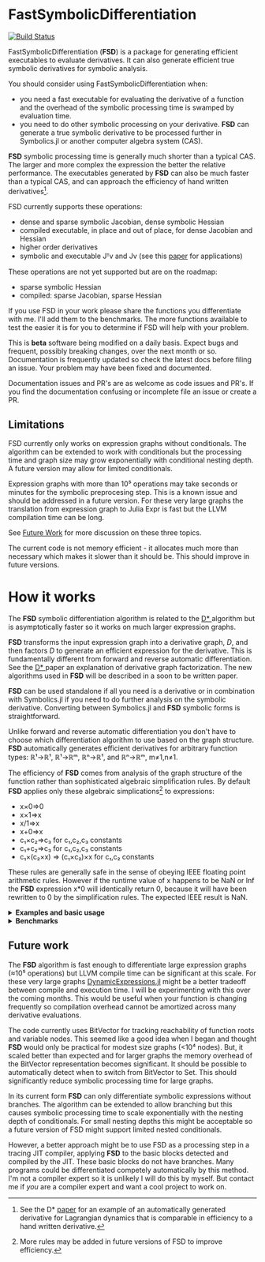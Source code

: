 # FastSymbolicDifferentiation

[![Build Status](https://github.com/brianguenter/FastSymbolicDifferentiation.jl/actions/workflows/CI.yml/badge.svg?branch=main)](https://github.com/brianguenter/FastSymbolicDifferentiation.jl/actions/workflows/CI.yml?query=branch%3Amain)


FastSymbolicDifferentiation (**FSD**) is a package for generating efficient executables to evaluate derivatives. It can also generate efficient true symbolic derivatives for symbolic analysis.

You should consider using FastSymbolicDifferentiation when:
* you need a fast executable for evaluating the derivative of a function and the overhead of the symbolic processing time is swamped by evaluation time.
* you need to do other symbolic processing on your derivative. **FSD** can generate a true symbolic derivative to be processed further in Symbolics.jl or another computer algebra system (CAS).

**FSD** symbolic processing time is generally much shorter than a typical CAS. The larger and more complex the expression the better the relative performance. The executables generated by **FSD** can also be much faster than a typical CAS, and can approach the efficiency of hand written derivatives[^2].

FSD currently supports these operations:
* dense and sparse symbolic Jacobian, dense symbolic Hessian
* compiled executable, in place and out of place, for dense Jacobian and Hessian
* higher order derivatives
* symbolic and executable Jᵀv and Jv (see this [paper](https://arxiv.org/abs/1812.01892) for applications)

These operations are not yet supported but are on the roadmap:
* sparse symbolic Hessian
* compiled: sparse Jacobian, sparse Hessian

If you use FSD in your work please share the functions you differentiate with me. I'll add them to the benchmarks. The more functions available to test the easier it is for you to determine if FSD will help with your problem.

This is **beta** software being modified on a daily basis. Expect bugs and frequent, possibly breaking changes, over the next month or so. Documentation is frequently updated so check the latest docs before filing an issue. Your problem may have been fixed and documented.

Documentation issues and PR's are as welcome as code issues and PR's. If you find the documentation confusing or incomplete file an issue or create a PR.

## Limitations
FSD currently only works on expression graphs without conditionals. The algorithm can be extended to work with conditionals but the processing time and graph size may grow exponentially with conditional nesting depth. A future version may allow for limited conditionals.

Expression graphs with more than 10⁵ operations may take seconds or minutes for the symbolic preprocesing step. This is a known issue and should be addressed in a future version. For these very large graphs the translation from expression graph to Julia Expr is fast but the LLVM compilation time can be long.

See [Future Work](#FutureWork) for more discussion on these three topics.

The current code is not memory efficient - it allocates much more than necessary which makes it slower than it should be. This should improve in future versions.
# How it works
The **FSD** symbolic differentiation algorithm is related to the [D* ](https://www.microsoft.com/en-us/research/publication/the-d-symbolic-differentiation-algorithm/) algorithm but is asymptotically faster so it works on much larger expression graphs. 

**FSD** transforms the input expression graph into a derivative graph, *D*,  and then factors *D* to generate an efficient expression for the derivative. This is fundamentally different from forward and reverse automatic differentiation. See the [D* ](https://www.microsoft.com/en-us/research/publication/the-d-symbolic-differentiation-algorithm/) paper an explanation of derivative graph factorization. The new algorithms used in **FSD** will be described in a soon to be written paper.



**FSD** can be used standalone if all you need is a derivative or in combination with Symbolics.jl if you need to do further analysis on the symbolic derivative. Converting between Symbolics.jl and **FSD** symbolic forms is straightforward.

Unlike forward and reverse automatic differentiation you don't have to choose which differentiation algorithm to use based on the graph structure. **FSD** automatically generates efficient derivatives for arbitrary function types: ℝ¹->ℝ¹, ℝ¹->ℝᵐ, ℝⁿ->ℝ¹, and ℝⁿ->ℝᵐ, m≠1,n≠1. 

The efficiency of **FSD** comes from analysis of the graph structure of the function rather than sophisticated algebraic simplification rules. By default **FSD** applies only these algebraic simplications[^1] to expressions:
* x×0=>0
* x×1=>x
* x/1=>x
* x+0=>x
* c₁×c₂=>c₃ for c₁,c₂,c₃ constants
* c₁+c₂=>c₃ for c₁,c₂,c₃ constants
* c₁×(c₂×x) => (c₁×c₂)×x  for c₁,c₂ constants

These rules are generally safe in the sense of obeying IEEE floating point arithmetic rules. However if the runtime value of x happens to be NaN or Inf the **FSD** expression x*0 will identically return 0, because it will have been rewritten to 0 by the simplification rules. The expected IEEE result is NaN.

<details> 
 <summary> <b> Examples and basic usage </b> </summary>
 
There are several ways to use FastSymbolicDifferentiation. You can do all your symbolic work, except differentiation, in Symbolics and then convert to **FSD** graph form just to do the differentiation, then convert back to Symbolics.jl form. Or you can do everything in **FSD**: create **FSD** variables, make an expression using those variables and then differentiate it. 

Creating the expressions in Symbolics.jl and then converting to **FSD** form is slower than working entirely in **FSD** - this only makes sense if you are doing symbolic processing other than differentiation. If all you need is an executable derivative function then the fastest workflow will be to do everything in **FSD**. 
 
**FSD** uses a global cache for common subexpression elimination so **FSD** is not thread safe (yet). Under ordinary conditions the memory used by the cache won't be an issue. But, if you have a long session where you are creating many complex functions it is possible the cache will use too much memory. If this happens call the function `clear_cache` after you have completely processed your expression.

Set up variables:
```
using FastSymbolicDifferentiation

@variables x y z #Similar to the Symbolics @variables macro

```
 Make a vector of variables
 ```
julia> X = make_variables(:x,3)
3-element Vector{Node}:
 x1
 x2
 x3
```
 
Compute Hessian:
```
@variables x y z

julia> hessian(x^2+y^2+z^2,[x,y,z])
3×3 Matrix{Node}:
 2    0.0  0.0
 0.0  2    0.0
 0.0  0.0  2

julia> h_exe = make_function(h_symb,[x,y,z])
...
julia> h_exe([1,2,3])
3×3 Matrix{Float64}:
 0.0  3.0  2.0
 3.0  0.0  1.0
 2.0  1.0  0.0
```
Compute Jacobian:
```
julia> x, y = Node.((x, y))
(x, y)

julia> f1 = cos(x) * y
(cos(x) * y)

julia> f2 = sin(y) * x
(sin(y) * x)

julia> symb = jacobian([f1, f2], [x, y]) #non-destructive
2×2 Matrix{Node}:
 (y * -(sin(x)))  cos(x)
 sin(y)           (x * cos(y))
```
Create executable to evaluate Jacobian:
```
jjulia> func = make_function(symb,[x,y])
...
julia> func([1.0,2.0])
2×2 Matrix{Float64}:
 -1.68294  0.540302
 -1.68294  0.540302
```
For faster execution call the executable function with an `SVector` (for short vectors, probably < 100 elements):
```
julia> func(SVector{2}([1.0,2.0]))
2×2 Matrix{Float64}:
 -1.68294  0.540302
 -1.68294  0.540302
 ```
Compute partial Jacobian:
```
julia> symb = jacobian([x*y,y*z,x*z],[x,y,z])
3×3 Matrix{Node}:
 y    x    0.0
 0.0  z    y
 z    0.0  x

julia> symb = jacobian([x*y,y*z,x*z],[x,y])
3×2 Matrix{Node}:
 y    x
 0.0  z
 z    0.0

julia> symb = jacobian([x*y,y*z,x*z],[z,y])
3×2 Matrix{Node}:
 0.0  x
 y    z
 x    0.0
 ```

Symbolic and executable Jᵀv and Jv (see this [paper](https://arxiv.org/abs/1812.01892) for applications of this operation).
```
julia> x,y = Node.((x,y))

julia> (f1,f2) = cos(x)*y,sin(y)*x
((cos(x) * y), (sin(y) * x))

julia> jv,vvec = jacobian_times_v([f1,f2],[x,y])
(Node[((y * (-(sin(x)) * var"##60351")) + (cos(x) * var"##60352")), ((sin(y) * var"##60351") + (x * (cos(y) * var"##60352")))], Node[var"##60351", var"##60352"])

julia> jv_exe = make_function(jv,[[x,y];vvec])
...
julia> jv_exe([1.0,2.0,3.0,4.0]) #first 2 arguments are x,y values and last two are v vector values

2×1 Matrix{Float64}:
 -2.8876166853748195
  1.0633049342884753

julia> jTv,rvec = jacobian_transpose_v([f1,f2],[x,y])
(Node[(((y * var"##3071") * -(sin(x))) + (sin(y) * var"##3072")), ((cos(x) * var"##3071") + ((x * var"##3072") * cos(y)))], Node[var"##3071", var"##3072"])

julia> jtv_exe = make_function(jTv,[[x,y];rvec])
...
julia> jtv_exe([1.0,2.0,3.0,4.0])
2-element Vector{Float64}:
 -1.4116362015446517
 -0.04368042858415033
```

Convert between FastSymbolicDifferentiation and Symbolics representations (requires FSDConversions package):
```
julia> f = x^2+y^2 #Symbolics expression
x^2 + y^2

julia> Node(f) #convert to FastSymbolicDifferentiation form
x^2 + y^2

julia> typeof(ans)
Node{SymbolicUtils.BasicSymbolic{Real}, 0}

julia> node_exp = x^3/y^4 #FastSymbolicDifferentiation expression
((x ^ 3) / (y ^ 4))

julia> to_symbolics(node_exp)
(x^3) / (y^4)

julia> typeof(ans)
Symbolics.Num
```
</details>

<div id="Benchmarks"></div>

<details>
    <summary> <b> Benchmarks </b> </summary>
 
## Benchmarks

These benchmarks compare the performance of Symbolics.jl to **FSD**. The relative performance of the two is strongly dependent on graph structure. A rule of thumb is that if your function is small (a few hundred operations or less) or tree like (where each node in the expression graph has one parent on average) then Symbolics.jl may outperform or equal **FSD**. For more complex functions with many common subexpressions **FSD** may substantially outperform Symbolics.jl.
 
There are three types of benchmarks: **Symbolic**, **MakeFunction**, and **Exe**.

* The **Symbolic** benchmark is the time required to compute just the symbolic form of the derivative. The Symbolic benchmark can be run with simplification turned on or off for Symbolics.jl. If simplification is on then computation time can be extremely long but the resulting expression might be simpler and faster to execute.

* The **MakeFunction** benchmark is the time to generate a Julia Expr from an already computed symbolic derivative and to then compile it.

* The **Exe** benchmark measures just the time required to execute the compiled function using an in-place matrix.

All benchmarks show the ratio of time taken by Symbolics.jl to FastSymbolicDifferentiation.jl. Numbers greater than 1 mean FastSymbolicDifferentiation is faster.

All benchmarks were run on an AMD Ryzen 9 7950X 16-Core Processor with 32GB RAM running Windows 11 OS, Julia version 1.9.0.
### Chebyshev polynomial
The first example is a recursive function for 
the Chebyshev polynomial of order n:

```
@memoize function Chebyshev(n, x)
    if n == 0
        return 1
    elseif n == 1
        return x
    else
        return 2 * (x) * Chebyshev(n - 1, x) - Chebyshev(n - 2, x)
    end
end
```
The function is memoized for efficiency. 

The Chebyshev expression graph does not have many nodes even at the largest size tested (graph size increases linearly with Chebyshev order). For example, here is the graph of the 10th order expression: 
<img src="Documentation/Paper/illustrations/chebyshev10.svg" alt="drawing" height="400">
The complexity arises from the number of different paths from the root to the leaf of the graph.

The first set of three benchmarks show results with simplification turned off in Symbolics.jl, followed by a set of three with simplification turned on. Performance is somewhat better in the latter case but still slower than the FSD executable. Note that the y axis is logarithmic.

#### Chebyshev benchmarks with simplification off
<img src="FSDBenchmark\Data\figure_chebyshev_Symbolic_simplify_false.svg" alt="drawing" width="50%"> 
<img src="FSDBenchmark\Data\figure_chebyshev_MakeFunction_simplify_false.svg" alt="drawing" width="50%"> 
<img src="FSDBenchmark\Data\figure_chebyshev_Exe_simplify_false.svg" alt="drawing" width="50%">



#### Chebyshev benchmarks with simplification on
<img src="FSDBenchmark\Data\figure_chebyshev_Exe_simplify_true.svg" alt="drawing" width="50%">

With simplification on performance of the executable derivative function for Symbolics.jl is slightly better than with simplification off. But simplification processing time is longer.
 
### Spherical Harmonics

The second example is the spherical harmonics function. This is the expression graph for the spherical harmonic function of order 8:
<img src="Documentation/Paper/illustrations/sphericalharmonics_8.svg" alt="drawing" width="100%">

<details>
    <summary> Source for spherical harmonics benchmark </summary>

```
@memoize function P(l, m, z)
    if l == 0 && m == 0
        return 1.0
    elseif l == m
        return (1 - 2m) * P(m - 1, m - 1, z)
    elseif l == m + 1
        return (2m + 1) * z * P(m, m, z)
    else
        return ((2l - 1) / (l - m) * z * P(l - 1, m, z) - (l + m - 1) / (l - m) * P(l - 2, m, z))
    end
end
export P

@memoize function S(m, x, y)
    if m == 0
        return 0
    else
        return x * C(m - 1, x, y) - y * S(m - 1, x, y)
    end
end
export S

@memoize function C(m, x, y)
    if m == 0
        return 1
    else
        return x * S(m - 1, x, y) + y * C(m - 1, x, y)
    end
end
export C

function factorial_approximation(x)
    local n1 = x
    sqrt(2 * π * n1) * (n1 / ℯ * sqrt(n1 * sinh(1 / n1) + 1 / (810 * n1^6)))^n1
end
export factorial_approximation

function compare_factorial_approximation()
    for n in 1:30
        println("n $n relative error $((factorial(big(n))-factorial_approximation(n))/factorial(big(n)))")
    end
end
export compare_factorial_approximation

@memoize function N(l, m)
    @assert m >= 0
    if m == 0
        return sqrt((2l + 1 / (4π)))
    else
        # return sqrt((2l+1)/2π * factorial(big(l-m))/factorial(big(l+m)))
        #use factorial_approximation instead of factorial because the latter does not use Stirlings approximation for large n. Get error for n > 2 unless using BigInt but if use BigInt get lots of rational numbers in symbolic result.
        return sqrt((2l + 1) / 2π * factorial_approximation(l - m) / factorial_approximation(l + m))
    end
end
export N

"""l is the order of the spherical harmonic. I think"""
@memoize function Y(l, m, x, y, z)
    @assert l >= 0
    @assert abs(m) <= l
    if m < 0
        return N(l, abs(m)) * P(l, abs(m), z) * S(abs(m), x, y)
    else
        return N(l, m) * P(l, m, z) * C(m, x, y)
    end
end
export Y

SHFunctions(max_l, x::Node, y::Node, z::Node) = SHFunctions(Vector{Node}(undef, 0), max_l, x, y, z)
SHFunctions(max_l, x::Symbolics.Num, y::Symbolics.Num, z::Symbolics.Num) = SHFunctions(Vector{Symbolics.Num}(undef, 0), max_l, x, y, z)

function SHFunctions(shfunc, max_l, x, y, z)
    for l in 0:max_l-1
        for m in -l:l
            push!(shfunc, Y(l, m, x, y, z))
        end
    end

    return shfunc
end
export SHFunctions

function spherical_harmonics(::JuliaSymbolics, model_size)
    Symbolics.@variables x y z
    return SHFunctions(model_size, x, y, z), [x, y, z]
end

function spherical_harmonics(::FastSymbolic, model_size, x, y, z)
    graph = DerivativeGraph(SHFunctions(model_size, x, y, z))
    return graph
end

function spherical_harmonics(package::FastSymbolic, model_size)
    FSD.@variables x, y, z
    return spherical_harmonics(package, model_size, x, y, z)
end
export spherical_harmonics
```
</details>

As was the case for Chebyshev polynomials the number of paths from the roots to the variables is much greater than the number of nodes in the graph. Once again the y axis is logarithmic.

<img src="FSDBenchmark\Data\figure_spherical_harmonics_Symbolic_simplify_false.svg" alt="drawing" width="50%">
<img src="FSDBenchmark\Data\figure_spherical_harmonics_MakeFunction_simplify_false.svg" alt="drawing" width="50%">
<img src="FSDBenchmark\Data\figure_spherical_harmonics_Exe_simplify_false.svg" alt="drawing" width="50%">
 
 The **Exe** benchmark took many hours to run and was stopped at model size 24 instead of 25 as for the **Symbolic** and **MakeFunction** benchmarks.

</details>

<div id="FutureWork"></div>

## Future work
The **FSD** algorithm is fast enough to differentiate large expression graphs (≈10⁵ operations) but LLVM compile time can be significant at this scale. For these very large graphs [DynamicExpressions.jl](https://github.com/SymbolicML/DynamicExpressions.jl) might be a better tradeoff between compile and execution time. I will be experimenting with this over the coming months. This would be useful when your function is changing frequently so compilation overhead cannot be amortized across many derivative evaluations.

The code currently uses BitVector for tracking reachability of function roots and variable nodes. This seemed like a good idea when I began and thought **FSD** would only be practical for modest size graphs (<10⁴ nodes). But, it scaled better than expected and for larger graphs the memory overhead of the BitVector representation becomes significant. It should be possible to automatically detect when to switch from BitVector to Set. This should significantly reduce symbolic processing time for large graphs.

In its current form **FSD** can only differentiate symbolic expressions without branches. The algorithm can be extended to allow branching but this causes symbolic processing time to scale exponentially with the nesting depth of conditionals. For small nesting depths this might be acceptable so a future version of FSD might support limited nested conditionals. 

However, a better approach might be to use FSD as a processing step in a tracing JIT compiler, applying **FSD** to the basic blocks detected and compiled by the JIT. These basic blocks do not have branches. Many programs could be differentiated competely automatically by this method. I'm not a compiler expert so it is unlikely I will do this by myself. But contact me if *you* are a compiler expert and want a cool project to work on.

[^1]: More rules may be added in future versions of FSD to improve efficiency.

[^2]: See the D* [paper](https://www.microsoft.com/en-us/research/publication/the-d-symbolic-differentiation-algorithm/) for an example of an automatically generated derivative for Lagrangian dynamics that is comparable in efficiency to a hand written derivative.
